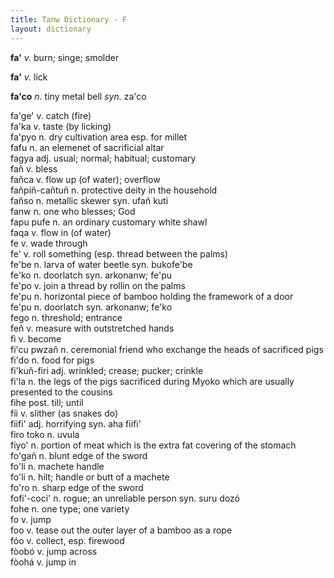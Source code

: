 ```yaml
---
title: Tanw Dictionary - F
layout: dictionary
---
```


__fa'__ _v._  burn; singe; smolder

__fa'__ _v._  lick

__fa'co__ _n._  tiny metal bell _syn._  za'co

fa'ge'  v.  catch (fire)        
fa'ka v.  taste (by licking)        
fa'pyo  n.  dry cultivation area esp. for millet        
fafu  n.  an elemenet of sacrificial altar        
fagya adj.  usual; normal; habitual; customary        
fañ v.  bless       
fañca v.  flow up (of water); overflow        
fañpiñ-cañtuñ n.  protective deity in the household       
fañso n.  metallic skewer syn.  ufañ kuti   
fanw  n.  one who blesses; God        
fapu pufe n.  an ordinary customary white shawl       
faqa  v.  flow in (of water)        
fe  v.  wade through        
fe' v.  roll something (esp. thread between the palms)        
fe'be n.  larva of water beetle syn.  bukofe'be   
fe'ko n.  doorlatch syn.  arkonanw; fe'pu   
fe'po v.  join a thread by rollin on the palms        
fe'pu n.  horizontal piece of bamboo holding the framework of a door        
fe'pu n.  doorlatch syn.  arkonanw; fe'ko   
fego  n.  threshold; entrance       
feñ v.  measure with outstretched hands       
fì  v.  become        
fi'cu pwzañ n.  ceremonial friend who exchange the heads of sacrificed pigs       
fi'do n.  food for pigs       
fi'kuñ-firi adj.  wrinkled; crease; pucker; crinkle       
fi'la n.  the legs of the pigs sacrificed during Myoko which are usually presented to the cousins       
fihe  post. till; until       
fíi v.  slither (as snakes do)        
fiifi'  adj.  horrifying  syn.  aha fiifi'    
firo toko n.  uvula       
fiyo' n.  portion of meat which is the extra fat covering of the stomach        
fo'gañ  n.  blunt edge of the sword       
fo'li n.  machete handle        
fo'li n.  hilt; handle or butt of a machete       
fo'ro n.  sharp edge of the sword       
fofi'-coci' n.  rogue; an unreliable person syn.  suru dozó   
fohe  n.  one type; one variety       
fo  v.  jump        
foo v.  tease out the outer layer of a bamboo as a rope       
fóo v.  collect, esp. firewood        
fòobó v.  jump across       
fòohá v.  jump in       
